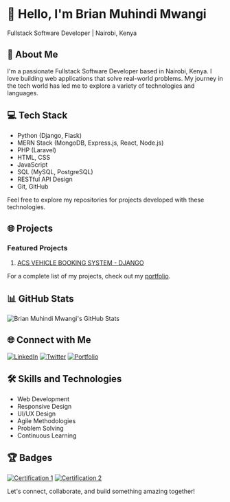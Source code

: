 # 👋 Hello, I'm Brian Muhindi Mwangi

Fullstack Software Developer | Nairobi, Kenya

## 🚀 About Me

I'm a passionate Fullstack Software Developer based in Nairobi, Kenya. I love building web applications that solve real-world problems. My journey in the tech world has led me to explore a variety of technologies and languages.

## 💻 Tech Stack

- Python (Django, Flask)
- MERN Stack (MongoDB, Express.js, React, Node.js)
- PHP (Laravel)
- HTML, CSS
- JavaScript
- SQL (MySQL, PostgreSQL)
- RESTful API Design
- Git, GitHub

Feel free to explore my repositories for projects developed with these technologies.

## 🌐 Projects

### Featured Projects

1. [ACS VEHICLE BOOKING SYSTEM - DJANGO](https://github.com/muhindi-brian/acs-bookings) 

For a complete list of my projects, check out my [portfolio](https://BRIANECODES.AFRICA/).

## 📊 GitHub Stats

![Brian Muhindi Mwangi's GitHub Stats](https://github-readme-stats.vercel.app/api?username=muhindi-brian&show_icons=true&hide=contribs,prs)


## 🌐 Connect with Me

[![LinkedIn](https://img.shields.io/badge/LinkedIn-Connect-blue?style=for-the-badge&logo=linkedin)](https://www.linkedin.com/in/brian-muhindi-mwangi-8a1018164/)
[![Twitter](https://img.shields.io/badge/Twitter-Follow-blue?style=for-the-badge&logo=twitter)](https://twitter.com/yourtwitter)
[![Portfolio](https://img.shields.io/badge/Portfolio-Visit-blue?style=for-the-badge&logo=google-chrome)](https://yourportfolio.com)

## 🛠️ Skills and Technologies

- Web Development
- Responsive Design
- UI/UX Design
- Agile Methodologies
- Problem Solving
- Continuous Learning

## 🏆 Badges

[![Certification 1](https://img.shields.io/badge/Certification-1-blue)](link-to-certification)
[![Certification 2](https://img.shields.io/badge/Certification-2-green)](link-to-certification)

Let's connect, collaborate, and build something amazing together!
